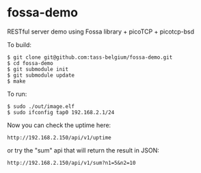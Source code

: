 # fossa-demo
RESTful server demo using Fossa library + picoTCP + picotcp-bsd

To build:
```
$ git clone git@github.com:tass-belgium/fossa-demo.git
$ cd fossa-demo
$ git submodule init
$ git submodule update
$ make
```

To run:
```
$ sudo ./out/image.elf
$ sudo ifconfig tap0 192.168.2.1/24
```

Now you can check the uptime here:
```
http://192.168.2.150/api/v1/uptime
```
or try the "sum" api that will return the result in JSON:
```
http://192.168.2.150/api/v1/sum?n1=5&n2=10
```
